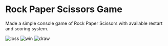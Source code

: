 # Rock Paper Scissors Game

Made a simple console game of Rock Paper Scissors with available restart and scoring system.


![loss](https://github.com/DenitsaBebrevenska/Programing-Fundamentals/assets/141340307/8aa5704d-1206-4810-9c7f-8306cd76d0e7)
![win](https://github.com/DenitsaBebrevenska/Programing-Fundamentals/assets/141340307/3c2e296b-063b-4608-880a-a8ac1c8c6a0b)
![draw](https://github.com/DenitsaBebrevenska/Programing-Fundamentals/assets/141340307/7ab5cf5c-77f7-4659-9533-8ddc27a5564e)
